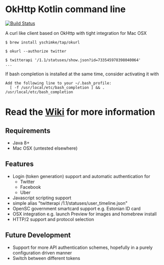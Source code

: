 # OkHttp Kotlin command line

[![Build Status](https://api.cirrus-ci.com/github/yschimke/okurl.svg)](https://cirrus-ci.com/github/yschimke/okurl)

A curl like client based on OkHttp with tight integration for Mac OSX

```
$ brew install yschimke/tap/okurl

$ okurl --authorize twitter

$ twitterapi '/1.1/statuses/show.json?id=733545978398040064'
...
``` 

If bash completion is installed at the same time, consider activating it with

```
Add the following line to your ~/.bash_profile:
  [ -f /usr/local/etc/bash_completion ] && . /usr/local/etc/bash_completion
```  

# Read the [Wiki](https://github.com/yschimke/okurl/wiki) for more information

## Requirements

- Java 8+
- Mac OSX (untested elsewhere)

## Features

- Login (token generation) support and automatic authentication for
    - Twitter
    - Facebook
    - Uber
- Javascript scripting support
- simple alias "twitterapi /1.1/statuses/user_timeline.json"
- OpenSC government smartcard support e.g. Estonian ID card
- OSX integration e.g. launch Preview for images and homebrew install
- HTTP/2 support and protocol selection

## Future Development

- Support for more API authentication schemes, hopefully in a purely configuration driven manner
- Switch between different tokens
